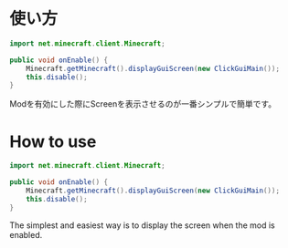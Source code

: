 # 使い方

```java
import net.minecraft.client.Minecraft;

public void onEnable() {
    Minecraft.getMinecraft().displayGuiScreen(new ClickGuiMain());
    this.disable();
}
```

Modを有効にした際にScreenを表示させるのが一番シンプルで簡単です。

# How to use

```java
import net.minecraft.client.Minecraft;

public void onEnable() {
    Minecraft.getMinecraft().displayGuiScreen(new ClickGuiMain());
    this.disable();
}
```

The simplest and easiest way is to display the screen when the mod is enabled.